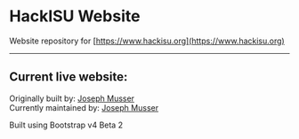 # HackISU Website

Website repository for [https://www.hackisu.org](https://www.hackisu.org)

---

## Current live website:

Originally built by: [Joseph Musser](https://github.com/joemussa)<br>
Currently maintained by: [Joseph Musser](https://github.com/joemussa)

Built using Bootstrap v4 Beta 2